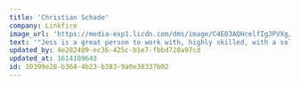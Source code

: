 ```yaml
---
title: 'Christian Schade'
company: Linkfire
image_url: 'https://media-exp1.licdn.com/dms/image/C4E03AQHcelfIgJPVXg/profile-displayphoto-shrink_100_100/0/1517141193649?e=1619654400&v=beta&t=mRieVU7C4f5L9ovVvTIHwnBWCtxBvxpklJdH75MSS9s'
text: '"Jess is a great person to work with, highly skilled, with a solution-oriented attitude, respected among co-workers and customers alike. He enjoys learning new technologies and interpersonal skills, gives serious thought to his own contribution to the team and has a great sense of humor."'
updated_by: 4e282409-ec36-425c-b1e7-fbbd720a97cd
updated_at: 1614109643
id: 10399e28-b364-4b23-b383-9a0e38337b02
---
```

